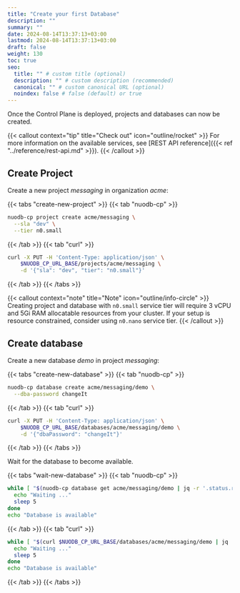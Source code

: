 ```yaml
---
title: "Create your first Database"
description: ""
summary: ""
date: 2024-08-14T13:37:13+03:00
lastmod: 2024-08-14T13:37:13+03:00
draft: false
weight: 130
toc: true
seo:
  title: "" # custom title (optional)
  description: "" # custom description (recommended)
  canonical: "" # custom canonical URL (optional)
  noindex: false # false (default) or true
---
```


Once the Control Plane is deployed, projects and databases can now be created.

{{< callout context="tip" title="Check out" icon="outline/rocket" >}}
For more information on the available services, see [REST API reference]({{< ref "../reference/rest-api.md" >}}).
{{< /callout >}}

## Create Project

Create a new project *messaging* in organization *acme*:

{{< tabs "create-new-project" >}}
{{< tab "nuodb-cp" >}}

```sh
nuodb-cp project create acme/messaging \
  --sla "dev" \
  --tier n0.small
```

{{< /tab >}}
{{< tab "curl" >}}

```sh
curl -X PUT -H 'Content-Type: application/json' \
    $NUODB_CP_URL_BASE/projects/acme/messaging \
    -d '{"sla": "dev", "tier": "n0.small"}'
```

{{< /tab >}}
{{< /tabs >}}

{{< callout context="note" title="Note" icon="outline/info-circle" >}}
Creating project and database with `n0.small` service tier will require 3 vCPU and 5Gi RAM allocatable resources from your cluster.
If your setup is resource constrained, consider using `n0.nano` service tier.
{{< /callout >}}

## Create database

Create a new database *demo* in project *messaging*:

{{< tabs "create-new-database" >}}
{{< tab "nuodb-cp" >}}

```sh
nuodb-cp database create acme/messaging/demo \
  --dba-password changeIt
```

{{< /tab >}}
{{< tab "curl" >}}

```sh
curl -X PUT -H 'Content-Type: application/json' \
    $NUODB_CP_URL_BASE/databases/acme/messaging/demo \
    -d '{"dbaPassword": "changeIt"}'
```

{{< /tab >}}
{{< /tabs >}}

Wait for the database to become available.

{{< tabs "wait-new-database" >}}
{{< tab "nuodb-cp" >}}

```sh
while [ "$(nuodb-cp database get acme/messaging/demo | jq -r '.status.ready')" != "true" ]; do
  echo "Waiting ..."
  sleep 5
done
echo "Database is available"
```

{{< /tab >}}
{{< tab "curl" >}}

```sh
while [ "$(curl $NUODB_CP_URL_BASE/databases/acme/messaging/demo | jq '.status.ready')" != "true" ]; do
  echo "Waiting ..."
  sleep 5
done
echo "Database is available"
```

{{< /tab >}}
{{< /tabs >}}
